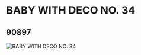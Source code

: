 # BABY WITH DECO NO. 34
## 90897
![BABY WITH DECO NO. 34](https://lc-www-live-s.legocdn.com/media/bricks/5/2/4585640.jpg)